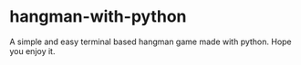 # hangman-with-python
A simple and easy terminal based hangman game made with python.
Hope you enjoy it. 
